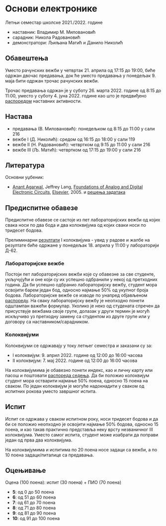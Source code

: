 # Основи електронике

Летњи семестар школске 2021./2022. године
* наставник: Владимир М. Миловановић
* сарадник: Никола Радовановић
* демонстратори: Љиљана Матић и Данило Николић

## Обавештења

Уместо рачунских вежби у четвртак 21. априла од 17:15 до 19:00, биће одржан двочас предавања, док ће уместо предавања у понедељак 9. маја бити одржан трочас рачунских вежби.

Трочас предавања одржан је у суботу 26. марта 2022. године од 8:15 до 11:00, уместо у суботу 4. јуна 2022. године као што је предвиђено [распоредом](http://www.fink.rs/images/Studenti/2021/08/Raspored_nastavnih_aktivnosti_2021-2022.pdf) наставних активности.

## Настава

* предавања (В. Миловановић): понедељком од 8:15 до 11:00 у сали 216
* вежбе I (Д. Николић): средом од 16:15 до 18:00 у сали 119
* вежбе II (Н. Радовановић): четвртком од 9:15 до 11:00 у сали 216
* вежбе III (Љ. Матић): четвртком од 17:15 до 19:00 у сали 216

## Литература

Основни уџбеник:
* [Anant Agarwal](https://en.wikipedia.org/wiki/Anant_Agarwal), Jeffrey Lang, [Foundations of Analog and Digital Electronic Circuits](https://neurophysics.ucsd.edu/courses/physics_120/Agarwal%20and%20Lang%20(2005)%20Foundations%20of%20Analog%20and%20Digital.pdf), [Elsevier](https://booksite.elsevier.com/9781558607354), 2005. и [решења задатака](https://textbooks.elsevier.com/manualsprotectedtextbooks/9781558607354/manual/agarwal_and_lang-solutions.pdf)

<!--## Moodle приступ-->

<!--Уписни код за приступ [Moodle](http://moodle.fink.rs) порталу је: `eq52q5`.-->

## Предиспитне обавезе

Предиспитне обавезе се састоје из пет лабораторијских вежби од којих свака носи по два бода и два колоквијума од којих сваки носи по тридесет бодова.

Прелиминарни [резултати](https://docs.google.com/spreadsheets/d/1itNwLimSaMbI14gUMRV4P__rLVkMIvSJ-oJ9mmq7PbM) I колоквијума - увид у радове и жалбе на резултате биће одржане у понедељак 18. априла у 11:00 у лабораторији Д-62.

### Лабораторијске вежбе

Постоји пет лабораторијских вежби које су обавезне за све студенте, укључујући и оне који су их успешно одбранили у некој од претходних година. Да би успешно одбранио лабораторијску вежбу, студент мора освојити барем један бод, односно најмање 50% од укупног броја бодова. Лабораторијске вежбе се изводе по унапред објављеном [распореду](https://docs.google.com/spreadsheets/d/1jQ7clGP0Iy8bvddLA4Buy2607IW-Es-LpQ_2Ls8gKZk). На сваку лабораторијску вежбу је неопходно понети одштампан важећи формулар. Уколико је неко од студената спречен да присуствује вежбама своје групе, долазак у други термин је могућ искључиво уз претходну замену са студентом из друге групе или у договору са наставником/сарадником.

### Колоквијуми

Колоквијуми се одржавају у току летњег семестра и заказани су за:
* I колоквијум: 9. април 2022. године од 12:00 до 16:00 часова
* II колоквијум: 7. мај 2022. године од 12:00 до 16:00 часова

На колоквијумима је обавезно понети индекс, као и личну карту или пасош и поштовати [распореда седења](https://docs.google.com/spreadsheets/d/1YiwvOKl5veB1vB-BqonFbdLb-W3FZKTevtwLkY_8VeM). Да би положио колоквијум студент мора остварити најмање 50% поена, односно 15 поена на сваком. По један колоквијум је могуће надокнадити у сваком од испитних рокова уместо завршног испита.

## Испит

Испит се одржава у сваком испитном року, носи тридесет бодова и да би се положио неопходно је освојити најмање 50% бодова, односно 15 поена, и као такав практично представља неку врсту незваничног III колоквијума. Уместо самог испита, студент може изабрати да поправи један од прва два колоквијума.

На колоквијумима и испитима по 20 поена носе задаци са вежби, а по 10 поена задаци/питалице са предавања.

## Оцењивање

Оцена (100 поена): испит (30 поена) + ПИО (70 поена)
* **5**: од 0 до 50 поена
* **6**: од 51 до 60 поена
* **7**: од 61 до 70 поена
* **8**: од 71 до 80 поена
* **9**: од 81 до 90 поена
* **10**: од 91 до 100 поена
